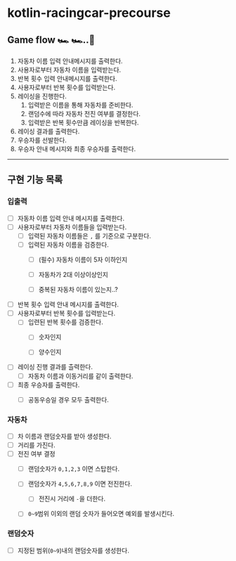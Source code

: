 # kotlin-racingcar-precourse

## Game flow 🏎️ 🏎..️🏁

1. 자동차 이름 입력 안내메시지를 출력한다.
2. 사용자로부터 자동차 이름을 입력받는다.
3. 반복 횟수 입력 안내메시지를 출력한다. 
4. 사용자로부터 반복 횟수를 입력받는다.
5. 레이싱을 진행한다.
   1. 입력받은 이름을 통해 자동차를 준비한다.
   2. 랜덤수에 따라 자동차 전진 여부를 결정한다.
   3. 입력받은 반복 횟수만큼 레이싱을 반복한다.
6. 레이싱 결과를 출력한다.
7. 우승자를 선발한다.
8. 우승자 안내 메시지와 최종 우승자를 출력한다.

---

## 구현 기능 목록

### 입출력

  - [ ] 자동차 이름 입력 안내 메시지를 출력한다.
  - [ ] 사용자로부터 자동차 이름들을 입력받는다.
    - [ ] 입력된 자동차 이름들은 `,` 를 기준으로 구분한다.
    - [ ] 입력된 자동차 이름을 검증한다.
      - [ ] (필수) 자동차 이름이 5자 이하인지
      - [ ] 자동차가 2대 이상이상인지
      - [ ] 중복된 자동차 이름이 있는지..?


  - [ ] 반복 횟수 입력 안내 메시지를 출력한다.
  - [ ] 사용자로부터 반복 횟수를 입력받는다.
    - [ ] 입련된 반복 횟수를 검증한다.
      - [ ] 숫자인지
      - [ ] 양수인지


  - [ ] 레이싱 진행 결과를 츨력한다.
    - [ ] 자동차 이름과 이동거리를 같이 출력한다.
  - [ ] 최종 우승자를 출력한다.
    - [ ] 공동우승일 경우 모두 출력한다.

  
### 자동차
  - [ ] 차 이름과 랜덤숫자를 받아 생성한다.
  - [ ] 거리를 가진다.
  - [ ] 전진 여부 결정
    - [ ] 랜덤숫자가 `0,1,2,3` 이면 스탑한다.
    - [ ] 랜덤숫자가 `4,5,6,7,8,9` 이면 전진한다.
      - [ ] 전진시 거리에 `-`을 더한다.
    - [ ] `0~9`범위 이외의 랜덤 숫자가 들어오면 예외를 발생시킨다.

    
### 랜덤숫자
  - [ ] 지정된 범위(`0~9`)내의 랜덤숫자를 생성한다.
